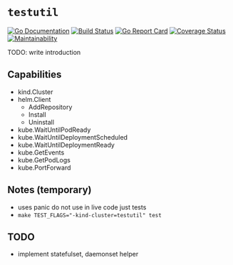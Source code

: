# `testutil`

[![Go Documentation](https://img.shields.io/badge/go-doc-blue.svg?style=flat)](https://pkg.go.dev/github.com/kubism/testutil/pkg)
[![Build Status](https://travis-ci.org/kubism/testutil.svg?branch=master)](https://travis-ci.org/kubism/testutil)
[![Go Report Card](https://goreportcard.com/badge/github.com/kubism/testutil)](https://goreportcard.com/report/github.com/kubism/testutil)
[![Coverage Status](https://coveralls.io/repos/github/kubism/testutil/badge.svg?branch=master)](https://coveralls.io/github/kubism/testutil?branch=master)
[![Maintainability](https://api.codeclimate.com/v1/badges/b75c438fc0c263a21024/maintainability)](https://codeclimate.com/github/kubism/testutil/maintainability)

TODO: write introduction

## Capabilities

* kind.Cluster
* helm.Client
    * AddRepository
    * Install
    * Uninstall
* kube.WaitUntilPodReady
* kube.WaitUntilDeploymentScheduled
* kube.WaitUntilDeploymentReady
* kube.GetEvents
* kube.GetPodLogs
* kube.PortForward

## Notes (temporary)

* uses panic do not use in live code just tests
* `make TEST_FLAGS="-kind-cluster=testutil" test`

## TODO

* implement statefulset, daemonset helper
